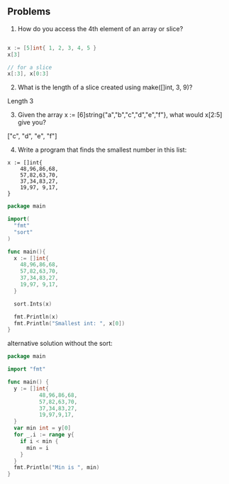 ## Problems

1. How do you access the 4th element of an array or slice?

```go

x := [5]int{ 1, 2, 3, 4, 5 }
x[3]

// for a slice
x[:3], x[0:3]
```

2. What is the length of a slice created using make([]int, 3, 9)?

Length 3


3. Given the array x := [6]string{"a","b","c","d","e","f"}, what would
x[2:5] give you?

["c", "d", "e", "f"]

4. Write a program that finds the smallest number in this list:
```
x := []int{
    48,96,86,68,
    57,82,63,70,
    37,34,83,27,
    19,97, 9,17,
}
```

```go
package main

import(
  "fmt"
  "sort"
)

func main(){
  x := []int{
    48,96,86,68,
    57,82,63,70,
    37,34,83,27,
    19,97, 9,17,
  }

  sort.Ints(x)

  fmt.Println(x)
  fmt.Println("Smallest int: ", x[0])
}
```

alternative solution without the sort:

```go
package main

import "fmt"

func main() {
  y := []int{
          48,96,86,68,
          57,82,63,70,
          37,34,83,27,
          19,97,9,17,
  }
  var min int = y[0]
  for _,i := range y{
    if i < min {
      min = i
    }
  }
  fmt.Println("Min is ", min)
}
```



